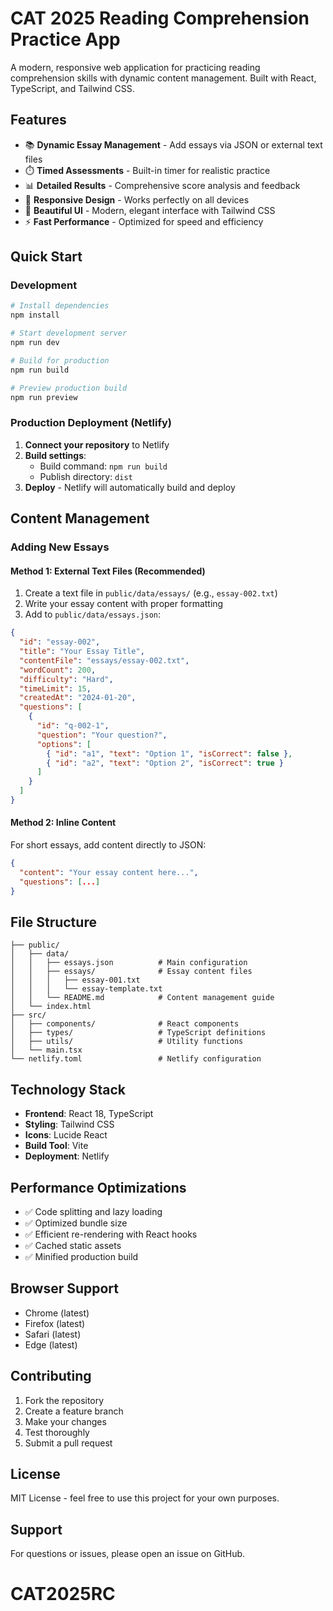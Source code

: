 # CAT 2025 Reading Comprehension Practice App

A modern, responsive web application for practicing reading comprehension skills with dynamic content management. Built with React, TypeScript, and Tailwind CSS.

## Features

- 📚 **Dynamic Essay Management** - Add essays via JSON or external text files
- ⏱️ **Timed Assessments** - Built-in timer for realistic practice
- 📊 **Detailed Results** - Comprehensive score analysis and feedback
- 📱 **Responsive Design** - Works perfectly on all devices
- 🎨 **Beautiful UI** - Modern, elegant interface with Tailwind CSS
- ⚡ **Fast Performance** - Optimized for speed and efficiency

## Quick Start

### Development

```bash
# Install dependencies
npm install

# Start development server
npm run dev

# Build for production
npm run build

# Preview production build
npm run preview
```

### Production Deployment (Netlify)

1. **Connect your repository** to Netlify
2. **Build settings**:
   - Build command: `npm run build`
   - Publish directory: `dist`
3. **Deploy** - Netlify will automatically build and deploy

## Content Management

### Adding New Essays

#### Method 1: External Text Files (Recommended)

1. Create a text file in `public/data/essays/` (e.g., `essay-002.txt`)
2. Write your essay content with proper formatting
3. Add to `public/data/essays.json`:

```json
{
  "id": "essay-002",
  "title": "Your Essay Title",
  "contentFile": "essays/essay-002.txt",
  "wordCount": 200,
  "difficulty": "Hard",
  "timeLimit": 15,
  "createdAt": "2024-01-20",
  "questions": [
    {
      "id": "q-002-1",
      "question": "Your question?",
      "options": [
        { "id": "a1", "text": "Option 1", "isCorrect": false },
        { "id": "a2", "text": "Option 2", "isCorrect": true }
      ]
    }
  ]
}
```

#### Method 2: Inline Content

For short essays, add content directly to JSON:

```json
{
  "content": "Your essay content here...",
  "questions": [...]
}
```

## File Structure

```
├── public/
│   ├── data/
│   │   ├── essays.json          # Main configuration
│   │   ├── essays/              # Essay content files
│   │   │   ├── essay-001.txt
│   │   │   └── essay-template.txt
│   │   └── README.md            # Content management guide
│   └── index.html
├── src/
│   ├── components/              # React components
│   ├── types/                   # TypeScript definitions
│   ├── utils/                   # Utility functions
│   └── main.tsx
└── netlify.toml                 # Netlify configuration
```

## Technology Stack

- **Frontend**: React 18, TypeScript
- **Styling**: Tailwind CSS
- **Icons**: Lucide React
- **Build Tool**: Vite
- **Deployment**: Netlify

## Performance Optimizations

- ✅ Code splitting and lazy loading
- ✅ Optimized bundle size
- ✅ Efficient re-rendering with React hooks
- ✅ Cached static assets
- ✅ Minified production build

## Browser Support

- Chrome (latest)
- Firefox (latest)
- Safari (latest)
- Edge (latest)

## Contributing

1. Fork the repository
2. Create a feature branch
3. Make your changes
4. Test thoroughly
5. Submit a pull request

## License

MIT License - feel free to use this project for your own purposes.

## Support

For questions or issues, please open an issue on GitHub.
# CAT2025RC
